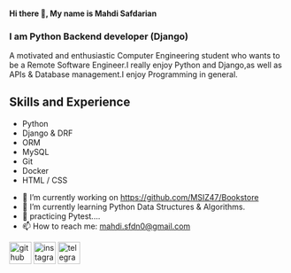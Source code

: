 #### Hi there 👋, My name is Mahdi Safdarian
### I am Python Backend developer (Django)
A motivated and enthusiastic Computer Engineering student who wants to be a Remote Software Engineer.I really enjoy Python and Django,as well as APIs & Database management.I enjoy Programming in general.
## Skills and Experience
* Python
* Django & DRF
* ORM
* MySQL
* Git
* Docker
* HTML / CSS

- 🔭 I’m currently working on https://github.com/MSIZ47/Bookstore 
- 🌱 I’m currently learning Python Data Structures & Algorithms.
- 🔭 practicing Pytest....
- 📫 How to reach me: mahdi.sfdn0@gmail.com 


[<img src='https://cdn.jsdelivr.net/npm/simple-icons@3.0.1/icons/github.svg' alt='github' height='40'>](https://github.com/MSIZ47)  [<img src='https://cdn.jsdelivr.net/npm/simple-icons@3.0.1/icons/instagram.svg' alt='instagram' height='40'>](https://www.instagram.com/mahdi._.sfdn/)  [<img src='https://cdn.jsdelivr.net/npm/simple-icons@3.0.1/icons/telegram.svg' alt='telegram' height='40'>](@Mahdi_sfdn)  

